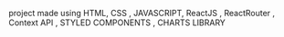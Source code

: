 project made using HTML, CSS , JAVASCRIPT, ReactJS , ReactRouter , Context API , STYLED COMPONENTS , CHARTS LIBRARY
